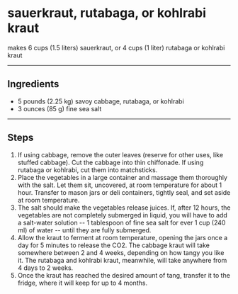 # sauerkraut, rutabaga, or kohlrabi kraut

makes 6 cups (1.5 liters) sauerkraut, or 4 cups (1 liter) rutabaga or kohlrabi kraut

---

## Ingredients

* 5 pounds (2.25 kg) savoy cabbage, rutabaga, or kohlrabi
* 3 ounces (85 g) fine sea salt

---

## Steps

1.  If using cabbage, remove the outer leaves (reserve for other uses, like stuffed cabbage). Cut the cabbage into thin chiffonade. If using rutabaga or kohlrabi, cut them into matchsticks.
2.  Place the vegetables in a large container and massage them thoroughly with the salt. Let them sit, uncovered, at room temperature for about 1 hour. Transfer to mason jars or deli containers, tightly seal, and set aside at room temperature.
3.  The salt should make the vegetables release juices. If, after 12 hours, the vegetables are not completely submerged in liquid, you will have to add a salt-water solution -- 1 tablespoon of fine sea salt for ever 1 cup (240 ml) of water -- until they are fully submerged.
4.  Allow the kraut to ferment at room temperature, opening the jars once a day for 5 minutes to release the CO2. The cabbage kraut will take somewhere between 2 and 4 weeks, depending on how tangy you like it. The rutabaga and kohlrabi kraut, meanwhile, will take anywhere from 4 days to 2 weeks.
5.  Once the kraut has reached the desired amount of tang, transfer it to the fridge, where it will keep for up to 4 months.
